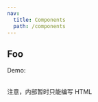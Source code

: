 ```yaml
---
nav:
  title: Components
  path: /components
---
```


## Foo

Demo:

<code src="./demos" pure="true" title="这样也可以配置 demo 标题"></code>
<br/>
<Alert type="info">
  注意，内部暂时只能编写 HTML
</Alert>

